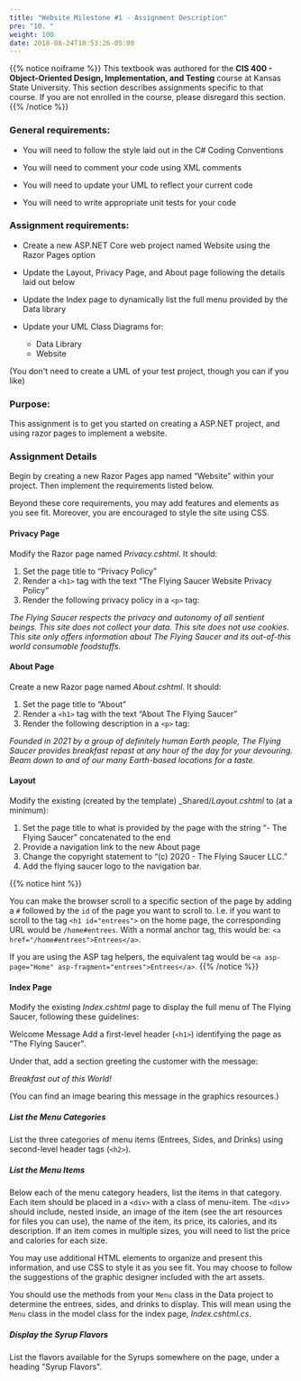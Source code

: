 ```yaml
---
title: "Website Milestone #1 - Assignment Description"
pre: "10. "
weight: 100
date: 2018-08-24T10:53:26-05:00
---
```


{{% notice noiframe %}}
This textbook was authored for the **CIS 400 - Object-Oriented Design, Implementation, and Testing** course at Kansas State University.  This section describes assignments specific to that course.  If you are not enrolled in the course, please disregard this section.
{{% /notice %}}


### General requirements:

* You will need to follow the style laid out in the C# Coding Conventions

* You will need to comment your code using XML comments

* You will need to update your UML to reflect your current code

* You will need to write appropriate unit tests for your code

### Assignment requirements:

* Create a new ASP.NET Core web project named Website using the Razor Pages option

* Update the Layout, Privacy Page, and About page following the details laid out below

* Update the Index page to dynamically list the full menu provided by the Data library

* Update your UML Class Diagrams for:
  * Data Library
  * Website

(You don't need to create a UML of your test project, though you can if you like)

### Purpose:

This assignment is to get you started on creating a ASP.NET project, and using razor pages to implement a website.   

### Assignment Details

Begin by creating a new Razor Pages app named “Website” within your project. Then implement the requirements listed below.

Beyond these core requirements, you may add features and elements as you see fit. Moreover, you are encouraged to style the site using CSS.

#### Privacy Page

Modify the Razor page named _Privacy.cshtml_. It should:

1. Set the page title to “Privacy Policy”
2. Render a `<h1>` tag with the text “The Flying Saucer Website Privacy Policy”
3. Render the following privacy policy in a `<p>` tag:

_The Flying Saucer respects the privacy and autonomy of all sentient beings.  This site does not collect your data. This site does not use cookies. This site only offers information about The Flying Saucer and its out-of-this world consumable foodstuffs._

#### About Page 

Create a new Razor page named _About.cshtml_. It should:

1. Set the page title to “About”
2. Render a `<h1>` tag with the text “About The Flying Saucer”
3. Render the following description in a `<p>` tag:

_Founded in 2021 by a group of definitely human Earth people, The Flying Saucer provides breakfast repast at any hour of the day for your devouring.  Beam down to and of our many Earth-based locations for a taste._

#### Layout

Modify the existing (created by the template) _Shared/_Layout.cshtml_ to (at a minimum):

1. Set the page title to what is provided by the page with the string “- The Flying Saucer” concatenated to the end
2. Provide a navigation link to the new About page
3. Change the copyright statement to “(c) 2020 - The Flying Saucer LLC.”
4. Add the flying saucer logo to the navigation bar.

{{% notice hint %}}

You can make the browser scroll to a specific section of the page by adding a `#` followed by the `id` of the page you want to scroll to.  I.e. if you want to scroll to the tag `<h1 id="entrees">` on the home page, the corresponding URL would be `/home#entrees`.  With a normal anchor tag, this would be: `<a href="/home#entrees">Entrees</a>`.

If you are using the ASP tag helpers, the equivalent tag would be `<a asp-page="Home" asp-fragment="entrees">Entrees</a>`.
{{% /notice %}}

#### Index Page 

Modify the existing _Index.cshtml_ page to display the full menu of The Flying Saucer, following these guidelines:

Welcome Message
Add a first-level header (`<h1>`) identifying the page as "The Flying Saucer".

Under that, add a section greeting the customer with the message:

_Breakfast out of this World!_

(You can find an image bearing this message in the graphics resources.)

##### List the Menu Categories
List the three categories of menu items (Entrees, Sides, and Drinks) using second-level header tags (`<h2>`).

##### List the Menu Items
Below each of the menu category headers, list the items in that category. Each item should be placed in a `<div>` with a class of menu-item. The `<div`> should include, nested inside, an image of the item (see the art resources for files you can use), the name of the item, its price, its calories, and its description. If an item comes in multiple sizes, you will need to list the price and calories for each size.

You may use additional HTML elements to organize and present this information, and use CSS to style it as you see fit.  You may choose to follow the suggestions of the graphic designer included with the art assets.

You should use the methods from your `Menu` class in the Data project to determine the entrees, sides, and drinks to display.  This will mean using the `Menu` class in the model class for the index page, _Index.cshtml.cs_.

##### Display the Syrup Flavors 
List the flavors available for the Syrups somewhere on the page, under a heading "Syrup Flavors".